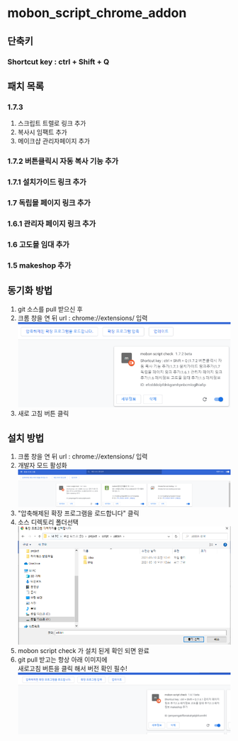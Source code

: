 # mobon_script_chrome_addon
## 단축키  
### Shortcut key : ctrl + Shift + Q
## 패치 목록
### 1.7.3 
   1. 스크립트 트렐로 링크 추가 
   2. 복사시 임팩트 추가
   3. 메이크샵 관리자페이지 추가
### 1.7.2 버튼클릭시 자동 복사 기능 추가
### 1.7.1 설치가이드 링크 추가
### 1.7 독립몰 페이지 링크 추가
### 1.6.1 관리자 페이지 링크 추가
### 1.6 고도몰 임대 추가
### 1.5 makeshop 추가

## 동기화 방법
1. git 소스를 pull 받으신 후
2. 크롬 창을 연 뒤 url : chrome://extensions/ 입력
![img.png](img/img4.png)
3. 새로 고침 버튼 클릭

## 설치 방법
1. 크롬 창을 연 뒤 url : chrome://extensions/ 입력
2. 개발자 모드 활성화
   ![img.png](img/img.png)
3. "압축해제된 확장 프로그램을 로드합니다" 클릭
4. 소스 디렉토리 폴더선택
   ![img.png](img/img2.png)
5. mobon script check 가 설치 된게 확인 되면 완료
6. git pull 받고는 항상 아래 이미지에   
   새로고침 버튼을 클릭 해서 버전 확인 필수!
   ![img.png](img/img3.png)
   